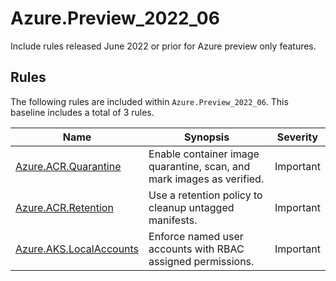 # Azure.Preview_2022_06

<!-- OBSOLETE -->

Include rules released June 2022 or prior for Azure preview only features.

## Rules

The following rules are included within `Azure.Preview_2022_06`. This baseline includes a total of 3 rules.

Name | Synopsis | Severity
---- | -------- | --------
[Azure.ACR.Quarantine](../rules/Azure.ACR.Quarantine.md) | Enable container image quarantine, scan, and mark images as verified. | Important
[Azure.ACR.Retention](../rules/Azure.ACR.Retention.md) | Use a retention policy to cleanup untagged manifests. | Important
[Azure.AKS.LocalAccounts](../rules/Azure.AKS.LocalAccounts.md) | Enforce named user accounts with RBAC assigned permissions. | Important
